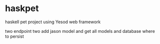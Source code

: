 # haskpet

haskell pet project using Yesod web framework

two endpoint two add jason model and get all models
and database where to persist

